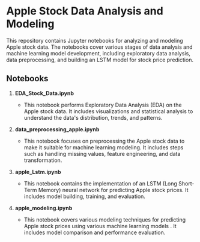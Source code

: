 # Apple Stock Data Analysis and Modeling

This repository contains Jupyter notebooks for analyzing and modeling Apple stock data. The notebooks cover various stages of data analysis and machine learning model development, including exploratory data analysis, data preprocessing, and building an LSTM model for stock price prediction.

## Notebooks

1. **EDA_Stock_Data.ipynb**
   - This notebook performs Exploratory Data Analysis (EDA) on the Apple stock data. It includes visualizations and statistical analysis to understand the data's distribution, trends, and patterns.

2. **data_preprocessing_apple.ipynb**
   - This notebook focuses on preprocessing the Apple stock data to make it suitable for machine learning modeling. It includes steps such as handling missing values, feature engineering, and data transformation.

3. **apple_Lstm.ipynb**
   - This notebook contains the implementation of an LSTM (Long Short-Term Memory) neural network for predicting Apple stock prices. It includes model building, training, and evaluation.

4. **apple_modeling.ipynb**
   - This notebook covers various modeling techniques for predicting Apple stock prices using various machine learning models . It includes model comparison and performance evaluation.





